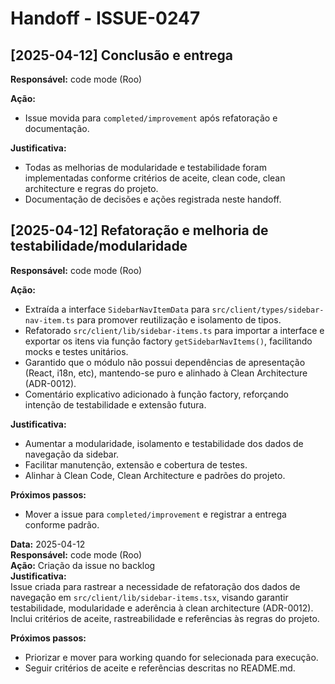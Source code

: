 # Handoff - ISSUE-0247
## [2025-04-12] Conclusão e entrega

**Responsável:** code mode (Roo)

**Ação:**
- Issue movida para `completed/improvement` após refatoração e documentação.

**Justificativa:**
- Todas as melhorias de modularidade e testabilidade foram implementadas conforme critérios de aceite, clean code, clean architecture e regras do projeto.
- Documentação de decisões e ações registrada neste handoff.

## [2025-04-12] Refatoração e melhoria de testabilidade/modularidade

**Responsável:** code mode (Roo)

**Ação:**
- Extraída a interface `SidebarNavItemData` para `src/client/types/sidebar-nav-item.ts` para promover reutilização e isolamento de tipos.
- Refatorado `src/client/lib/sidebar-items.ts` para importar a interface e exportar os itens via função factory `getSidebarNavItems()`, facilitando mocks e testes unitários.
- Garantido que o módulo não possui dependências de apresentação (React, i18n, etc), mantendo-se puro e alinhado à Clean Architecture (ADR-0012).
- Comentário explicativo adicionado à função factory, reforçando intenção de testabilidade e extensão futura.

**Justificativa:**
- Aumentar a modularidade, isolamento e testabilidade dos dados de navegação da sidebar.
- Facilitar manutenção, extensão e cobertura de testes.
- Alinhar à Clean Code, Clean Architecture e padrões do projeto.

**Próximos passos:**
- Mover a issue para `completed/improvement` e registrar a entrega conforme padrão.


**Data:** 2025-04-12  
**Responsável:** code mode (Roo)  
**Ação:** Criação da issue no backlog  
**Justificativa:**  
Issue criada para rastrear a necessidade de refatoração dos dados de navegação em `src/client/lib/sidebar-items.tsx`, visando garantir testabilidade, modularidade e aderência à clean architecture (ADR-0012).  
Inclui critérios de aceite, rastreabilidade e referências às regras do projeto.

**Próximos passos:**  
- Priorizar e mover para working quando for selecionada para execução.
- Seguir critérios de aceite e referências descritas no README.md.